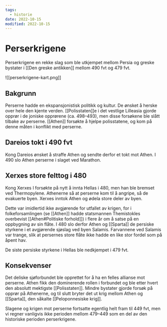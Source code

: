 ```yaml
---
tags:
  - historie
date: 2022-10-15
modified: 2022-10-15
---
```

# Perserkrigene
Perserkrigene en rekke slag som ble utkjempet mellom Persia og greske bystater i [[Den greske antikken]] mellom 490 fvt og 479 fvt.

![[perserkrigene-kart.png]]

## Bakgrunn
Perserne hadde en ekspansjonistisk politikk og kultur. De ønsket å herske over hele den kjente verden. [[Polisstaten]]e i det vestlige Lilleasia gjorde opprør i de joniske opprørene (ca. 498–493), men disse forsøkene ble slått tilbake av perserne. [[Athen]] forsøkte å hjelpe polisstatene, og kom på denne måten i konflikt med perserne.

## Dareios tokt i 490 fvt
Kong Dareios ønsket å straffe Athen og sendte derfor et tokt mot Athen. I 490 slo Athen perserne i slaget ved Marathon. 

## Xerxes store felttog i 480
Kong Xerxes I forsøkte på nytt å innta Hellas i 480, men han ble bremset ved Thermopylene. Athenerne så at perserne kom til å angripe, så de evakuerte byen. Xerxes inntok Athen og ødela store deler av byen.

Dette var imidlertid ikke avgjørende for utfallet av krigen, for i folkeforsamlingen (se [[Athen]] hadde statsmannen Themistokles overbevist [[Athen#Politiske forhold]]) i flere år om å satse på en oppbygning av sin flåte. I 480 slo derfor Athen og [[Sparta]] de persiske styrkene i et avgjørende sjøslag ved byen Salamis. Farvannene ved Salamis var trange, slik at persernes store flåte ikke hadde en like stor fordel som på åpent hav. 

De siste persiske styrkene i Hellas ble nedkjempet i 479 fvt.

## Konsekvenser
Det deliske sjøforbundet ble opprettet for å ha en felles allianse mot perserne. Athen fikk den dominerende rollen i forbundet og ble etter hvert den absolutt mektigste [[Polisstaten]]. Mindre bystater gjorde forsøk på opprør på Athenerne, og til slutt bryter det ut krig mellom Athen og [[Sparta]], den såkalte [[Peloponnesiske krig]].

Slagene og krigen mot perserne fortsatte egentlig helt fram til 449 fvt, men vi regner vanligvis ikke perioden mellom 479–449 som en del av den historiske perioden perserkrigene.
